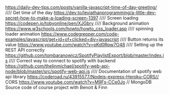 https://daily-dev-tips.com/posts/vanilla-javascript-time-of-day-greeting/ //// Get time of the day
https://dev.to/leviathanprogramming/a-little-dev-secret-how-to-make-a-loading-screen-1397 //// Screen loading
https://codepen.io/tobyonline/pen/XJGbry //// Background animation
https://www.w3schools.com/howto/howto_css_loader.asp //// spinning loader animation
https://www.codegrepper.com/code-examples/javascript/get+id+of+clicked+div+javascript //// Button returns its value
https://www.youtube.com/watch?v=pKd0Rpw7O48 //// Setting up the REST API correctly
https://github.com/tombaranowicz/SpotifyPlaylistExport/blob/master/index.js //// Correct way to connect to spotify with backend
https://github.com/thelinmichael/spotify-web-api-node/blob/master/src/spotify-web-api.js //// Documentation of spotify web api library
https://coderoad.ru/43915577/Nodejs-express-Heroku-CORS// CORS
https://www.youtube.com/watch?v=M9Fs-CCe0Jo // MongoDB
Source code of course project with Benoit & Finn



